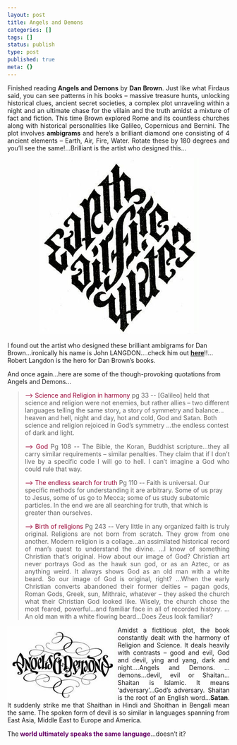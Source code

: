 ```yaml
---
layout: post
title: Angels and Demons
categories: []
tags: []
status: publish
type: post
published: true
meta: {}
---
```

<p align="justify">Finished reading <strong>Angels and Demons</strong> by <strong>Dan Brown</strong>. Just like what Firdaus said, you can see patterns in his books – massive treasure hunts, unlocking historical clues, ancient secret societies, a complex plot unraveling within a night and an ultimate chase for the villain and the truth amidst a mixture of fact and fiction. This time Brown explored Rome and its countless churches along with historical personalities like Galileo, Copernicus and Bernini. The plot involves <strong>ambigrams</strong> and here’s a brilliant diamond one consisting of 4 ancient elements – Earth, Air, Fire, Water. Rotate these by 180 degrees and you’ll see the same!...Brilliant is the artist who designed this…</p>
<p align="center"><img border="0" width="363" src="/img/angel31.jpg" height="399" style="width: 363px; height: 399px" /></p>
I found out the artist who designed these brilliant ambigrams for Dan Brown…ironically his name is John LANGDON….check him out <a href="http://www.johnlangdon.net/New_Pages/Ambigrams.htm"><strong>here</strong></a>!!… Robert Langdon is the hero for Dan Brown’s books.

And once again…here are some of the though-provoking quotations from Angels and Demons…
<blockquote><font color="#990033">--&gt; Science and Religion in harmony</font> pg 33 -- [Galileo] held that science and religion were not enemies, but rather allies – two different languages telling the same story, a story of symmetry and balance…heaven and hell, night and day, hot and cold, God and Satan. Both science and religion rejoiced in God’s symmetry …the endless contest of dark and light.
<p align="justify"><font color="#990033">--&gt; God</font> Pg 108 -- The Bible, the Koran, Buddhist scripture…they all carry similar requirements – similar penalties. They claim that if I don’t live by a specific code I will go to hell. I can’t imagine a God who could rule that way.</p>
<font color="#990033">--&gt; The endless search for truth</font> Pg 110 -- Faith is universal. Our specific methods for understanding it are arbitrary. Some of us pray to Jesus, some of us go to Mecca; some of us study subatomic particles. In the end we are all searching for truth, that which is greater than ourselves.

<p align="justify"><font color="#990033">--&gt; Birth of religions</font> Pg 243 -- Very little in any organized faith is truly original. Religions are not born from scratch. They grow from one another. Modern religion is a collage…an assimilated historical record of man’s quest to understand the divine.
…I know of something Christian that’s original. How about our image of God? Christian art never portrays God as the hawk sun god, or as an Aztec, or as anything weird. It always shows God as an old man with a white beard. So our image of God is original, right?
…When the early Christian converts abandoned their former deities – pagan gods, Roman Gods, Greek, sun, Mithraic, whatever – they asked the church what their Christian God looked like. Wisely, the church chose the most feared, powerful…and familiar face in all of recorded history.
…An old man with a white flowing beard…Does Zeus look familiar?</blockquote>
<p align="justify"><img border="0" align="left" width="250" src="/img/angel1.jpg" height="169" style="width: 250px; height: 169px" />Amidst a fictitious plot, the book constantly dealt with the harmony of Religion and Science. It deals heavily with contrasts – good and evil, God and devil, ying and yang, dark and night….Angels and Demons. …demons…devil, evil or Shaitan…Shaitan is Islamic. It means ‘adversary’…God’s adversary. Shaitan is the root of an English word…<strong>Satan</strong>. It suddenly strike me that Shaithan in Hindi and Shoithan in Bengali mean the same. The spoken form of devil is so similar in languages spanning from East Asia, Middle East to Europe and America.</p>
The<strong> <font color="#660066">world ultimately speaks the same language</font></strong>…doesn’t it?
